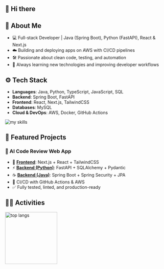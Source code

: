## 👋 Hi there

## 🚀 About Me
- 💻 Full-stack Developer | Java (Spring Boot), Python (FastAPI), React & Next.js
- ☁️ Building and deploying apps on AWS with CI/CD pipelines
- 🛠️ Passionate about clean code, testing, and automation
- 📖 Always learning new technologies and improving developer workflows

## ⚙️ Tech Stack
- **Languages**: Java, Python, TypeScript, JavaScript, SQL
- **Backend**: Spring Boot, FastAPI
- **Frontend**: React, Next.js, TailwindCSS
- **Databases**: MySQL
- **Cloud & DevOps**: AWS, Docker, GitHub Actions

<img alt="my skills" src="https://skillicons.dev/icons?i=js,ts,react,next,nodejs,python,fastapi,java,spring,gradle,mysql,docker,aws" />

## 📂 Featured Projects
### 🤖 AI Code Review Web App
- 🎨 **[Frontend](https://github.com/anakanishi91/ai-code-review-web)**: Next.js + React + TailwindCSS
- ⚡ **[Backend (Python)](https://github.com/anakanishi91/ai-code-review-api)**: FastAPI + SQLAlchemy + Pydantic
- ☕ **[Backend (Java)](https://github.com/anakanishi91/ai-code-review-api-java)**: Spring Boot + Spring Security + JPA
- 🔄 CI/CD with GitHub Actions & AWS
- ✅ Fully tested, linted, and production-ready

## 🏃‍♀️ Activities
<div align="left"> 
  <img alt="top langs" height="170px" src="https://github-readme-stats.vercel.app/api/top-langs/?username=anakanishi91&layout=compact" />
</div>
